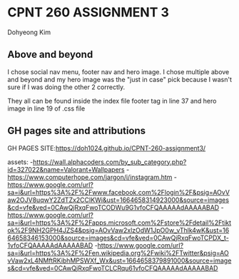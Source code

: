 # CPNT 260 ASSIGNMENT 3
Dohyeong Kim

## Above and beyond
I chose social nav menu, footer nav and hero image. I chose multiple above and beyond and my hero image was the
"just in case" pick because I wasn't sure if I was doing the other 2 correctly. 

They all can be found inside the index file footer tag in line 37 and hero image in line 19 of .css file

## GH pages site and attributions

GH PAGES SITE:https://doh1024.github.io/CPNT-260-assignment3/

assets: 
-https://wall.alphacoders.com/by_sub_category.php?id=327022&name=Valorant+Wallpapers
-https://www.computerhope.com/jargon/i/instagram.htm
-https://www.google.com/url?sa=i&url=https%3A%2F%2Fwww.facebook.com%2Flogin%2F&psig=AOvVaw2OJV8uqwY2ZdTZx2CCIKWi&ust=1664658314923000&source=images&cd=vfe&ved=0CAwQjRxqFwoTCODWu9G1vfoCFQAAAAAdAAAAABAD
-https://www.google.com/url?sa=i&url=https%3A%2F%2Fapps.microsoft.com%2Fstore%2Fdetail%2Ftiktok%2F9NH2GPH4JZS4&psig=AOvVaw2xlzOdW1JpO0w_vThlk4wK&ust=1664658346153000&source=images&cd=vfe&ved=0CAwQjRxqFwoTCPDX_t-1vfoCFQAAAAAdAAAAABAD
-https://www.google.com/url?sa=i&url=https%3A%2F%2Fen.wikipedia.org%2Fwiki%2FTwitter&psig=AOvVaw2xL4NMftRKibhMPSWXf_Wx&ust=1664658379891000&source=images&cd=vfe&ved=0CAwQjRxqFwoTCLCRqu61vfoCFQAAAAAdAAAAABAD




